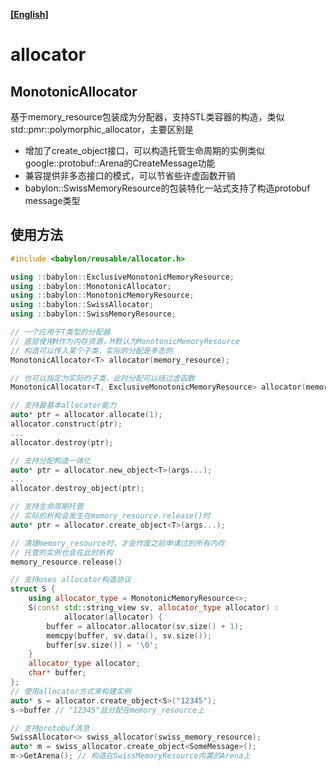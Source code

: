 **[[English]](allocator.en.md)**

# allocator

## MonotonicAllocator

基于memory_resource包装成为分配器，支持STL类容器的构造，类似std::pmr::polymorphic_allocator，主要区别是

- 增加了create_object接口，可以构造托管生命周期的实例类似google::protobuf::Arena的CreateMessage功能
- 兼容提供非多态接口的模式，可以节省些许虚函数开销
- babylon::SwissMemoryResource的包装特化一站式支持了构造protobuf message类型

## 使用方法

```c++
#include <babylon/reusable/allocator.h>

using ::babylon::ExclusiveMonotonicMemoryResource;
using ::babylon::MonotonicAllocator;
using ::babylon::MonotonicMemoryResource;
using ::babylon::SwissAllocator;
using ::babylon::SwissMemoryResource;

// 一个应用于T类型的分配器
// 底层使用M作为内存资源，M默认为MonotonicMemoryResource
// 构造可以传入某个子类，实际的分配是多态的
MonotonicAllocator<T> allocator(memory_resource);

// 也可以指定为实际的子类，此时分配可以绕过虚函数
MonotonicAllocator<T, ExclusiveMonotonicMemoryResource> allocator(memory_resource);

// 支持最基本allocator能力
auto* ptr = allocator.allocate(1);
allocator.construct(ptr);
...
allocator.destroy(ptr);

// 支持分配构造一体化
auto* ptr = allocator.new_object<T>(args...);
...
allocator.destroy_object(ptr);

// 支持生命周期托管
// 实际的析构会发生在memory_resource.release()时
auto* ptr = allocator.create_object<T>(args...);

// 清理memory_resource时，才会作废之前申请过的所有内存
// 托管的实例也会在此时析构
memory_resource.release()

// 支持uses allocator构造协议
struct S {
    using allocator_type = MonotonicMemoryResource<>;
    S(const std::string_view sv, allocator_type allocator) :
			allocator(allocator) {
        buffer = allocator.allocator(sv.size() + 1);
        memcpy(buffer, sv.data(), sv.size());
        buffer[sv.size()] = '\0';    
    }
    allocator_type allocator;
    char* buffer;
};
// 使用allocator方式来构建实例
auto* s = allocator.create_object<S>("12345");
s->buffer // "12345"且分配在memory_resource上

// 支持protobuf消息
SwissAllocator<> swiss_allocator(swiss_memory_resource);
auto* m = swiss_allocator.create_object<SomeMessage>();
m->GetArena(); // 构造在SwissMemoryResource内置的Arena上
```
